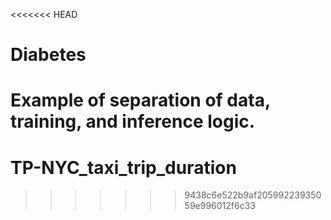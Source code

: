 <<<<<<< HEAD
# Diabetes

Example of separation of data, training, and inference logic.
=======
# TP-NYC_taxi_trip_duration
>>>>>>> 9438c6e522b9af20599223935059e996012f6c33
